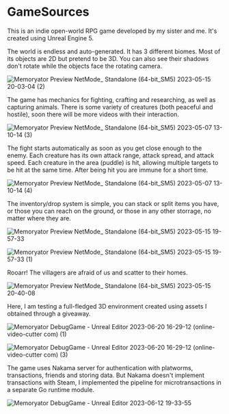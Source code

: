 # GameSources
This is an indie open-world RPG game developed by my sister and me.
It's created using Unreal Engine 5. 
  
  
The world is endless and auto-generated. It has 3 different biomes. Most of its objects are 2D but pretend to be 3D. You can also see their shadows don't rotate while the objects face the rotating camera.

![Memoryator Preview  NetMode_ Standalone  (64-bit_SM5) 2023-05-15 20-03-04 (2)](https://github.com/GregoryBolshakov/GameSources/assets/19948668/86c42d7e-64ae-4306-9f62-c7e750d0c2d5)

The game has mechanics for fighting, crafting and researching, as well as capturing animals. There is some variety of creatures (both peaceful
and hostile), soon there will be more videos with their interaction.

![Memoryator Preview  NetMode_ Standalone  (64-bit_SM5) 2023-05-07 13-10-14 (3)](https://github.com/GregoryBolshakov/GameSources/assets/19948668/6bd4c39a-35e2-431c-b943-7bea2d982989)

The fight starts automatically as soon as you get close enough to the enemy. Each creature has its own attack range, attack spread, and attack speed. Each creature in the area (puddle) is hit, allowing multiple targets to be hit at the same time. After being hit you are immune for a short time.

![Memoryator Preview  NetMode_ Standalone  (64-bit_SM5) 2023-05-07 13-10-14 (4)](https://github.com/GregoryBolshakov/GameSources/assets/19948668/d593b705-1611-40fe-ad35-fea88d4d8ae0)

The inventory/drop system is simple, you can stack or split items you have, or those you can reach on the ground, or those in any other storrage, no matter where they are.

![Memoryator Preview  NetMode_ Standalone  (64-bit_SM5) 2023-05-15 19-57-33](https://github.com/GregoryBolshakov/GameSources/assets/19948668/5302f1f6-0c4b-4076-88cd-8e8864edb112)


![Memoryator Preview  NetMode_ Standalone  (64-bit_SM5) 2023-05-15 19-57-33 (1)](https://github.com/GregoryBolshakov/GameSources/assets/19948668/93713f82-4de4-4bbc-b0d9-1b937f2d9119)


Rooarr! The villagers are afraid of us and scatter to their homes. 


![Memoryator Preview  NetMode_ Standalone  (64-bit_SM5) 2023-05-15 20-40-08](https://github.com/GregoryBolshakov/GameSources/assets/19948668/26b78e24-0603-4b76-9364-8e64417a9ed6)


Here, I am testing a full-fledged 3D environment created using assets I obtained through a giveaway.


![Memoryator  DebugGame  - Unreal Editor 2023-06-20 16-29-12 (online-video-cutter com) (1)](https://github.com/GregoryBolshakov/MemoryatorUE/assets/19948668/f9470a12-99fe-45a5-9360-d27712623727)


![Memoryator  DebugGame  - Unreal Editor 2023-06-20 16-29-12 (online-video-cutter com) (3)](https://github.com/GregoryBolshakov/MemoryatorUE/assets/19948668/7fb808a6-8fe8-4d5d-a3cf-685fb683083f)


The game uses Nakama server for authentication with platworms, transactions, friends and storing data. But Nakama doesn't implement transactions with Steam, I implemented the pipeline for microtransactions in a separate Go runtime module.


![Memoryator  DebugGame  - Unreal Editor 2023-06-12 19-33-55](https://github.com/GregoryBolshakov/MemoryatorUE/assets/19948668/cb41398f-5f91-4837-927d-1196e043590e)
